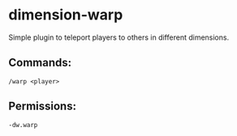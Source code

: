 # dimension-warp
Simple plugin to teleport players to others in different dimensions.

## Commands:
```
/warp <player>
```
## Permissions:
```
-dw.warp
```
